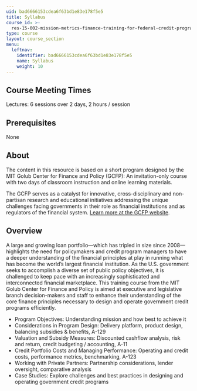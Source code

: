 ```yaml
---
uid: bad6666153cdea6f63bd1e83e178f5e5
title: Syllabus
course_id: >-
  res-15-002-mission-metrics-finance-training-for-federal-credit-program-professionals-summer-2016
type: course
layout: course_section
menu:
  leftnav:
    identifier: bad6666153cdea6f63bd1e83e178f5e5
    name: Syllabus
    weight: 10
---
```


Course Meeting Times
--------------------

Lectures: 6 sessions over 2 days, 2 hours / session

Prerequisites
-------------

None

About
-----

The content in this resource is based on a short program designed by the MIT Golub Center for Finance and Policy (GCFP): An invitation-only course with two days of classroom instruction and online learning materials.

The GCFP serves as a catalyst for innovative, cross-disciplinary and non-partisan research and educational initiatives addressing the unique challenges facing governments in their role as financial institutions and as regulators of the financial system. [Learn more at the GCFP website](http://cfpweb.mit.edu).

Overview
--------

A large and growing loan portfolio—which has tripled in size since 2008—highlights the need for policymakers and credit program managers to have a deeper understanding of the financial principles at play in running what has become the world’s largest financial institution. As the U.S. government seeks to accomplish a diverse set of public policy objectives, it is challenged to keep pace with an increasingly sophisticated and interconnected financial marketplace. This training course from the MIT Golub Center for Finance and Policy is aimed at executive and legislative branch decision-makers and staff to enhance their understanding of the core finance principles necessary to design and operate government credit programs efficiently.

*   Program Objectives: Understanding mission and how best to achieve it
*   Considerations in Program Design: Delivery platform, product design, balancing subsidies & benefits, A-129
*   Valuation and Subsidy Measures: Discounted cashflow analysis, risk and return, credit budgeting / accounting, A-11
*   Credit Portfolio Costs and Managing Performance: Operating and credit costs, performance metrics, benchmarking, A-123
*   Working with Private Partners: Partnership considerations, lender oversight, comparative analysis
*   Case Studies: Explore challenges and best practices in designing and operating government credit programs